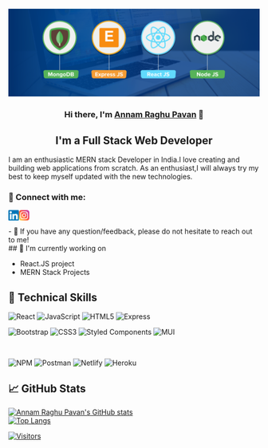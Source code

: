 <p align="center">
  <a href="https://raghu-pavan-portfolio.netlify.app" target="_blank" rel="noreferrer"><img src="https://github.com/AR-Pavan/AR-Pavan/blob/main/mern-stack.png" alt="my banner"></a>
</p>

<h3 align="center">
Hi there, I'm <a href="https://raghu-pavan-portfolio.netlify.app" target="_blank" rel="noreferrer">Annam Raghu Pavan</a> 👋
</h3>

<h2 align="center">
I'm a Full Stack Web Developer 
</h2> 
I am an enthusiastic MERN stack Developer in India.I love creating and building web applications from scratch. As an enthusiast,I will always try my best to keep myself updated with the new technologies.


### 🤝 Connect with me:

<a href="https://www.linkedin.com/in/annam-raghu-pavan-8b3848232/"><img align="left" src="https://github.com/AR-Pavan/AR-Pavan/blob/main/linkedin.svg" alt="Annam Raghu Pavan | LinkedIn" width="21px"/></a>
<a href="https://www.instagram.com/a.r.pavan/"><img align="left" src="https://github.com/AR-Pavan/AR-Pavan/blob/main/instagram.svg" alt="Annam Raghu Pavan | Instagram" width="21px"/></a>

</br>
</br>
- 💬 If you have any question/feedback, please do not hesitate to reach out to me!

<br />
## 🔭 I'm currently working on

- React.JS project
- MERN Stack Projects

## 💼 Technical Skills

![React](https://img.shields.io/badge/react-%2320232a.svg?style=for-the-badge&logo=react&logoColor=%2361DAFB)
![JavaScript](https://img.shields.io/badge/javascript-%23323330.svg?style=for-the-badge&logo=javascript&logoColor=%23F7DF1E)
![HTML5](https://img.shields.io/badge/html5-%23E34F26.svg?style=for-the-badge&logo=html5&logoColor=white)
![Express](https://img.shields.io/badge/Express.js-404D59?style=for-the-badge)
</br>


![Bootstrap](https://img.shields.io/badge/bootstrap-%23563D7C.svg?style=for-the-badge&logo=bootstrap&logoColor=white)
![CSS3](https://img.shields.io/badge/css3-%231572B6.svg?style=for-the-badge&logo=css3&logoColor=white)
![Styled Components](https://img.shields.io/badge/styled--components-DB7093?style=for-the-badge&logo=styled-components&logoColor=white)
![MUI](https://img.shields.io/badge/MUI-%230081CB.svg?style=for-the-badge&logo=mui&logoColor=white)

</br>


![NPM](https://img.shields.io/badge/NPM-%23000000.svg?style=for-the-badge&logo=npm&logoColor=white)
![Postman](https://img.shields.io/badge/Postman-FF6C37?style=for-the-badge&logo=postman&logoColor=white)
![Netlify](https://img.shields.io/badge/netlify-%23000000.svg?style=for-the-badge&logo=netlify&logoColor=#00C7B7)
![Heroku](https://img.shields.io/badge/heroku-%23430098.svg?style=for-the-badge&logo=heroku&logoColor=white)



## 📈 GitHub Stats 

[![Annam Raghu Pavan's GitHub stats](https://github-readme-stats.vercel.app/api?username=AR-Pavan&theme=synthwave&show_icons=true)](https://github.com/AR-Pavan/github-readme-stats)
<br />
[![Top Langs](https://github-readme-stats.vercel.app/api/top-langs/?username=AR-Pavan&theme=synthwave&layout=compact&show_icons=true)](https://github.com/AR-Pavan/github-readme-stats)

[![Visitors](https://visitor-badge.glitch.me/badge?page_id=AR-Pavan.AR-Pavan)](https://github.com/AR-Pavan)
<br />


